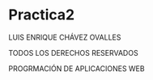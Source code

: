 # Practica2

LUIS ENRIQUE CHÁVEZ OVALLES

TODOS LOS DERECHOS RESERVADOS

PROGRMACIÓN DE APLICACIONES WEB
